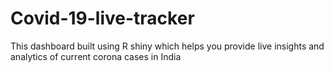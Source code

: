 # Covid-19-live-tracker
This dashboard built using R shiny which helps you provide live insights and analytics of current corona cases in India 
